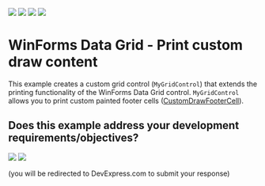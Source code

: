 <!-- default badges list -->
![](https://img.shields.io/endpoint?url=https://codecentral.devexpress.com/api/v1/VersionRange/128627101/24.2.1%2B)
[![](https://img.shields.io/badge/Open_in_DevExpress_Support_Center-FF7200?style=flat-square&logo=DevExpress&logoColor=white)](https://supportcenter.devexpress.com/ticket/details/E2667)
[![](https://img.shields.io/badge/📖_How_to_use_DevExpress_Examples-e9f6fc?style=flat-square)](https://docs.devexpress.com/GeneralInformation/403183)
[![](https://img.shields.io/badge/💬_Leave_Feedback-feecdd?style=flat-square)](#does-this-example-address-your-development-requirementsobjectives)
<!-- default badges end -->

# WinForms Data Grid - Print custom draw content

This example creates a custom grid control (`MyGridControl`) that extends the printing functionality of the WinForms Data Grid control. `MyGridControl` allows you to print custom painted footer cells ([CustomDrawFooterCell](https://docs.devexpress.com/WindowsForms/DevExpress.XtraGrid.Views.Grid.GridView.CustomDrawFooterCell)).
<!-- feedback -->
## Does this example address your development requirements/objectives?

[<img src="https://www.devexpress.com/support/examples/i/yes-button.svg"/>](https://www.devexpress.com/support/examples/survey.xml?utm_source=github&utm_campaign=winforms-grid-print-custom-draw-content&~~~was_helpful=yes) [<img src="https://www.devexpress.com/support/examples/i/no-button.svg"/>](https://www.devexpress.com/support/examples/survey.xml?utm_source=github&utm_campaign=winforms-grid-print-custom-draw-content&~~~was_helpful=no)

(you will be redirected to DevExpress.com to submit your response)
<!-- feedback end -->
